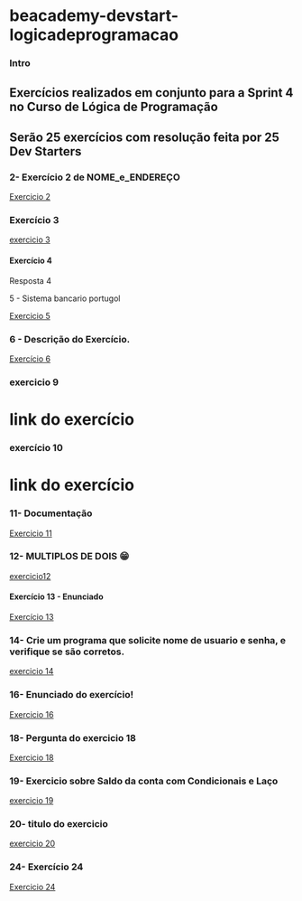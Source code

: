 # beacademy-devstart-logicadeprogramacao

### Intro

## Exercícios realizados em conjunto para a Sprint 4 no Curso de Lógica de Programação

## Serão 25 exercícios com resolução feita por 25 Dev Starters

### 2- Exercício 2 de NOME_e_ENDEREÇO
[Exercicio 2](beacademy-devstart-logicadeprogramacao)

### Exercício 3
[exercicio 3](beacademy-devstart-logicadeprogramacao)

#### Exercício 4

Resposta 4

5 - Sistema bancario portugol

 [Exercicio 5](./exercicio5.por)

### 6 - Descrição do Exercício.
[Exercício 6](https://github.com/rejota23/beacademy-devstart-logicadeprogramacao/blob/feature/exercicio6/exercicio6.txt)

### exercicio 9
# link do exercício

### exercício 10
# link do exercício

### 11- Documentação
[Exercicio 11](https://link-da-documentação)

### 12- MULTIPLOS DE DOIS 😁
[exercicio12](http://multiplos-de-dois.com)

#### Exercício 13 - Enunciado
[Exercício 13](https://link-da-documentação)

### 14- Crie um programa que solicite nome de usuario e senha, e verifique se são corretos.
[exercicio 14](https://github.com/gdg89/beacademy-devstart-logicadeprogramacao/blob/master/VALIDACAO_SENHA.ALG)

### 16- Enunciado do exercício!
[Exercicio 16](https://linktodocumentation)

### 18- Pergunta do exercicio 18
[Exercicio 18](https://github.com/rejota23/beacademy-devstart-logicadeprogramacao/blob/b8e5aec06ff062346ef4154e06130a7e6f6244e6/exercicio%2018.txt)

### 19- Exercicio sobre Saldo da conta com Condicionais e Laço 
[exercicio 19](https://github.com/rejota23/beacademy-devstart-logicadeprogramacao/blob/feature/exercicio19/exercicio19.alg)

### 20- titulo do exercicio
[exercicio 20](beacademy-devstart-logicadeprogramacao\exercicio20\exercicio20.txt)

### 24- Exercício 24
[Exercicio 24](./exercicio24.txt)

